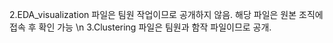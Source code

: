 2.EDA_visualization 파일은 팀원 작업이므로 공개하지 않음. 해당 파일은 원본 조직에 접속 후 확인 가능 \n
3.Clustering 파일은 팀원과 함작 파일이므로 공개.
